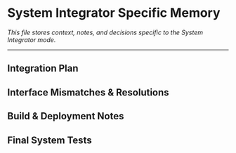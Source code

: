 # System Integrator Specific Memory

*This file stores context, notes, and decisions specific to the System Integrator mode.*

---

## Integration Plan
<!-- Outline the steps for merging components -->

## Interface Mismatches & Resolutions
<!-- Document issues found during integration -->

## Build & Deployment Notes
<!-- Record build process details and deployment steps -->

## Final System Tests
<!-- Log results of end-to-end system tests -->